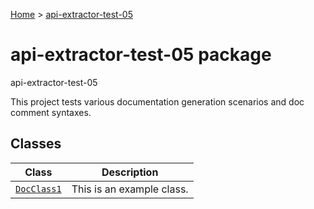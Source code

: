 [Home](./index) &gt; [api-extractor-test-05](./api-extractor-test-05.md)

# api-extractor-test-05 package

api-extractor-test-05

This project tests various documentation generation scenarios and doc comment syntaxes.

## Classes

|  Class | Description |
|  --- | --- |
|  [`DocClass1`](./api-extractor-test-05.docclass1.md) | This is an example class. |

